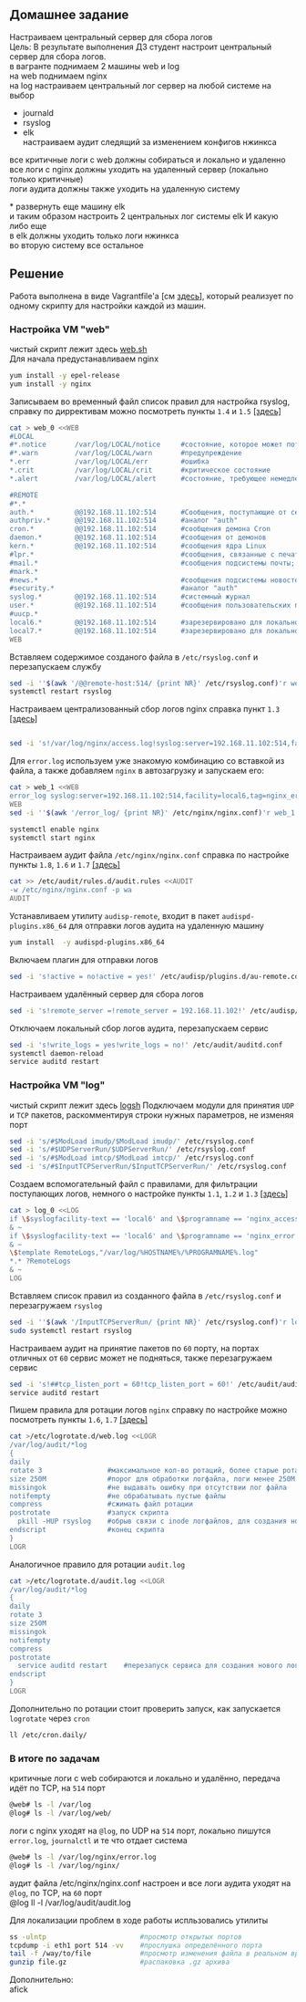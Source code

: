 ## Домашнее задание  
Настраиваем центральный сервер для сбора логов  
Цель: В результате выполнения ДЗ студент настроит центральный сервер для сбора логов.  
в вагранте поднимаем 2 машины web и log  
на web поднимаем nginx  
на log настраиваем центральный лог сервер на любой системе на выбор  
- journald  
- rsyslog  
- elk  
настраиваем аудит следящий за изменением конфигов нжинкса  
  
все критичные логи с web должны собираться и локально и удаленно  
все логи с nginx должны уходить на удаленный сервер (локально только критичные)  
логи аудита должны также уходить на удаленную систему  
  
\* развернуть еще машину elk  
и таким образом настроить 2 центральных лог системы elk И какую либо еще  
в elk должны уходить только логи нжинкса  
во вторую систему все остальное  
  
## Решение  
Работа выполнена в виде Vagrantfile'а [см [здесь](https://github.com/dbudakov/16.log/blob/master/homework/Vagrantfile)], который реализует по одному скрипту для настройки каждой из машин.
### Настройка VM "web"
чистый скрипт лежит здесь [web.sh](https://github.com/dbudakov/16.log/blob/master/homework/web.sh)  
Для начала предустанавливаем nginx
```sh
yum install -y epel-release
yum install -y nginx
```
Записываем во временный файл список правил для настройка rsyslog,  
справку по диррективам можно посмотреть пункты `1.4` и `1.5` [[здесь]](https://github.com/dbudakov/16.log/blob/master/source.md) 
```sh
cat > web_0 <<WEB
#LOCAL
#*.notice       /var/log/LOCAL/notice     #состояние, которое может потребовать внимания
#*.warn         /var/log/LOCAL/warn       #предупреждение
*.err           /var/log/LOCAL/err        #ошибка
*.crit          /var/log/LOCAL/crit       #критическое состояние
*.alert         /var/log/LOCAL/alert      #состояние, требующее немедленного вмешательства

#REMOTE
#*.*
auth.*          @@192.168.11.102:514      #Сообщения, поступающие от сервисов авторизации и безопасности
authpriv.*      @@192.168.11.102:514      #aналог "auth"
cron.*          @@192.168.11.102:514      #сообщения демона Cron
daemon.*        @@192.168.11.102:514      #сообщения от демонов
kern.*          @@192.168.11.102:514      #сообщения ядра Linux
#lpr.*                                    #сообщения, связанные с печатью
#mail.*                                   #сообщения подсистемы почты;
#mark.*                 
#news.*                                   #сообщения подсистемы новостей сети
#security.*                               #аналог "auth"
syslog.*        @@192.168.11.102:514      #системный журнал
user.*          @@192.168.11.102:514      #сообщения пользовательских программ
#uucp.*
local6.*        @@192.168.11.102:514      #зарезервировано для локального использования
local7.*        @@192.168.11.102:514      #зарезервировано для локального использования
WEB
```  
Вставляем содержимое созданого файла в `/etc/rsyslog.conf` и перезапускаем службу
```sh
sed -i ''$(awk '/@@remote-host:514/ {print NR}' /etc/rsyslog.conf)'r web_0'  /etc/rsyslog.conf
systemctl restart rsyslog
```  
Настраиваем централизованный сбор логов nginx 
справка пункт `1.3` [[здесь]](https://github.com/dbudakov/16.log/blob/master/source.md) 
```sh

sed -i 's!/var/log/nginx/access.log!syslog:server=192.168.11.102:514,facility=local6,tag=nginx_access,severity=info!' /etc/nginx/nginx.conf
```  
Для `error.log` используем уже знакомую комбинацию со вставкой из файла, а также добавляем `nginx` в автозагрузку и запускаем его:
```sh
cat > web_1 <<WEB
error_log syslog:server=192.168.11.102:514,facility=local6,tag=nginx_error;
WEB
sed -i ''$(awk '/error_log/ {print NR}' /etc/nginx/nginx.conf)'r web_1'  /etc/nginx/nginx.conf

systemctl enable nginx
systemctl start nginx
```  
Настраиваем аудит файла `/etc/nginx/nginx.conf`
справка по настройке пункты `1.8`, `1.6` и `1.7` [[здесь]](https://github.com/dbudakov/16.log/blob/master/source.md) 
```sh
cat >> /etc/audit/rules.d/audit.rules <<AUDIT
-w /etc/nginx/nginx.conf -p wa
AUDIT
```  
Устанавливаем утилиту `audisp-remote`, входит в пакет `audispd-plugins.x86_64` для отправки логов аудита на удаленную машину
```sh
yum install  -y audispd-plugins.x86_64
```  
Включаем плагин для отправки логов  
```sh
sed -i 's!active = no!active = yes!' /etc/audisp/plugins.d/au-remote.conf
```
Настраиваем удалённый сервер для сбора логов
```sh
sed -i 's!remote_server =!remote_server = 192.168.11.102!' /etc/audisp/audisp-remote.conf
```  
Отключаем локальный сбор логов аудита, перезапускаем сервис  
```sh
sed -i 's!write_logs = yes!write_logs = no!' /etc/audit/auditd.conf
systemctl daemon-reload
service auditd restart
```
### Настройка VM "log"
чистый скрипт лежит здесь [logsh](https://github.com/dbudakov/16.log/blob/master/homework/log.sh)
Подключаем модули для принятия `UDP` и `TCP` пакетов, раскомментируя строки нужных параметров, не изменяя порт  
```sh
sed -i 's/#$ModLoad imudp/$ModLoad imudp/' /etc/rsyslog.conf
sed -i 's/#$UDPServerRun/$UDPServerRun/' /etc/rsyslog.conf
sed -i 's/#$ModLoad imtcp/$ModLoad imtcp/' /etc/rsyslog.conf
sed -i 's/#$InputTCPServerRun/$InputTCPServerRun/' /etc/rsyslog.conf
```  
Создаем вспомогательный файл с правилами, для фильтрации поступающих логов, 
немного о настройке пункты `1.1`, `1.2` и `1.3` [[здесь]](https://github.com/dbudakov/16.log/blob/master/source.md) 
```sh
cat > log_0 <<LOG
if \$syslogfacility-text == 'local6' and \$programname == 'nginx_access' then /var/log/web/nginx/access.log
& ~
if \$syslogfacility-text == 'local6' and \$programname == 'nginx_error' then /var/log/web/nginx/error.log
& ~
\$template RemoteLogs,"/var/log/%HOSTNAME%/%PROGRAMNAME%.log"
*.* ?RemoteLogs
& ~
LOG
```
Вставляем список правил из созданного файла в `/etc/rsyslog.conf` и перезагружаем `rsyslog`
```sh
sed -i ''$(awk '/InputTCPServerRun/ {print NR}' /etc/rsyslog.conf)'r log_0'  /etc/rsyslog.conf
sudo systemctl restart rsyslog
```   
Настраиваем аудит на принятие пакетов по `60` порту, на портах отличных от `60` сервис может не подняться, также перезагружаем сервис  
```sh
sed -i 's!##tcp_listen_port = 60!tcp_listen_port = 60!' /etc/audit/auditd.conf
service auditd restart
```  
Пишем правила для ротации логов `nginx`
справку по настройке можно посмотреть  пункты `1.6`, `1.7`  [[здесь]](https://github.com/dbudakov/16.log/blob/master/source.md)
```sh
cat >/etc/logrotate.d/web.log <<LOGR
/var/log/audit/*log
{
daily
rotate 3                #максимальное кол-во ротаций, более старые ротации удаляются
size 250M               #порог для обработки логфайла, логи менее 250М ротироваться не будут
missingok               #не выдавать ошибку при отсутствии лог файла
notifempty              #не обрабатывать пустые файлы
compress                #сжимать файл ротации
postrotate              #запуск скрипта 
  pkill -HUP rsyslog    #обрыв связи с inode логфайлов, для создания нового логфайла, без этого логи будут лететь в туже inode, то есть в файл ротации
endscript               #конец скрипта
}
LOGR
```
Аналогичное правило для ротации `audit.log`  
```sh
cat >/etc/logrotate.d/audit.log <<LOGR
/var/log/audit/*log
{
daily
rotate 3
size 250M
missingok
notifempty
compress
postrotate
  service auditd restart    #перезапуск сервиса для создания нового логфайла
endscript
}
LOGR
```
Дополнительно по ротации стоит проверить запуск, как запускается `logrotate` через `cron`  
```sh
ll /etc/cron.daily/  
```
### В итоге по задачам   
критичные логи с web собираются и локально и удалённо, передача идёт по TCP, на `514` порт  
```sh
@web# ls -l /var/log
@log# ls -l /var/log/web/
```  
логи с nginx уходят на `@log`, по UDP на `514` порт, локально пишутся `error.log`, `journalctl` и те что отдает система  
```sh
@web# ls -l /var/log/nginx/error.log  
@log# ls -l /var/log/nginx/  
```  

аудит файла /etc/nginx/nginx.conf настроен и все логи аудита уходят на `@log`, по  TCP, на `60` порт   
@log ll -l /var/log/audit/audit.log   

Для локализации проблем в ходе работы испльзовались утилиты   
```sh
ss -ulntp                       #просмотр открытых портов
tcpdump -i eth1 port 514 -vv    #прослушка определённого порта
tail -f /way/to/file            #просмотр изменения файла в реальном времени
gunzip file.gz                  #распаковка .gz архива
```  
Дополнительно:  
afick  
